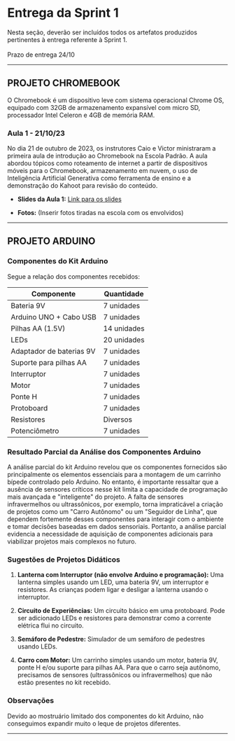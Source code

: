 # Entrega da Sprint 1
Nesta seção, deverão ser incluídos todos os artefatos produzidos pertinentes à entrega referente à Sprint 1. <br/><br/>
Prazo de entrega 24/10

---

## PROJETO CHROMEBOOK

O Chromebook é um dispositivo leve com sistema operacional Chrome OS, equipado com 32GB de armazenamento expansível com micro SD, processador Intel Celeron e 4GB de memória RAM.

### Aula 1 - 21/10/23
No dia 21 de outubro de 2023, os instrutores Caio e Victor ministraram a primeira aula de introdução ao Chromebook na Escola Padrão. A aula abordou tópicos como roteamento de internet a partir de dispositivos móveis para o Chromebook, armazenamento em nuvem, o uso de Inteligência Artificial Generativa como ferramenta de ensino e a demonstração do Kahoot para revisão do conteúdo.

- **Slides da Aula 1:** [Link para os slides](inserir-link-aqui)

- **Fotos:**
  (Inserir fotos tiradas na escola com os envolvidos)

---

## PROJETO ARDUINO

### Componentes do Kit Arduino
Segue a relação dos componentes recebidos:

| Componente               | Quantidade |
|-------------------------|------------|
| Bateria 9V              | 7 unidades |
| Arduino UNO + Cabo USB  | 7 unidades |
| Pilhas AA (1.5V)        | 14 unidades |
| LEDs                    | 20 unidades |
| Adaptador de baterias 9V | 7 unidades |
| Suporte para pilhas AA   | 7 unidades |
| Interruptor             | 7 unidades |
| Motor                   | 7 unidades |
| Ponte H                 | 7 unidades |
| Protoboard              | 7 unidades |
| Resistores              | Diversos   |
| Potenciômetro           | 7 unidades |

### Resultado Parcial da Análise dos Componentes Arduino
A análise parcial do kit Arduino revelou que os componentes fornecidos são principalmente os elementos essenciais para a montagem de um carrinho bípede controlado pelo Arduino. No entanto, é importante ressaltar que a ausência de sensores críticos nesse kit limita a capacidade de programação mais avançada e "inteligente" do projeto. A falta de sensores infravermelhos ou ultrassônicos, por exemplo, torna impraticável a criação de projetos como um "Carro Autônomo" ou um "Seguidor de Linha", que dependem fortemente desses componentes para interagir com o ambiente e tomar decisões baseadas em dados sensoriais. Portanto, a análise parcial evidencia a necessidade de aquisição de componentes adicionais para viabilizar projetos mais complexos no futuro.

### Sugestões de Projetos Didáticos
1. **Lanterna com Interruptor (não envolve Arduino e programação):** Uma lanterna simples usando um LED, uma bateria 9V, um interruptor e resistores. As crianças podem ligar e desligar a lanterna usando o interruptor.

2. **Circuito de Experiências:** Um circuito básico em uma protoboard. Pode ser adicionado LEDs e resistores para demonstrar como a corrente elétrica flui no circuito.

3. **Semáforo de Pedestre:** Simulador de um semáforo de pedestres usando LEDs.

4. **Carro com Motor:** Um carrinho simples usando um motor, bateria 9V, ponte H e/ou suporte para pilhas AA. Para que o carro seja autônomo, precisamos de sensores (ultrassônicos ou infravermelhos) que não estão presentes no kit recebido.

### Observações
Devido ao mostruário limitado dos componentes do kit Arduino, não conseguimos expandir muito o leque de projetos diferentes.

---
